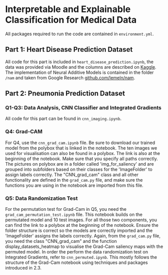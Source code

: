 # Interpretable and Explainable Classification for Medical Data
All packages required to run the code are contained in `environment.yml`.

## Part 1: Heart Disease Prediction Dataset
All code for this part is included in `heart_disease_prediction.ipynb`, the data was provided via Moodle and the columns are described on [Kaggle](https://www.kaggle.com/datasets/fedesoriano/heart-failure-prediction/data). The implementation of Neural Additive Models is contained in the folder `/nam` and taken from Google Research [github.com/lemeln/nam](https://github.com/lemeln/nam).

## Part 2: Pneumonia Prediction Dataset

### Q1-Q3: Data Analysis, CNN Classifier and Integrated Gradients
All code for this part can be found in `cnn_imaging.ipynb`.

### Q4: Grad-CAM
For Q4, use the `cnn_grad_cam.ipynb` file. Be sure to download our trained model from the polybox that is linked in the notebook. The ten images we used for visualisation can also be found in a polybox. The link is also at the beginning of the notebook. Make sure that you specify all paths correctly. The pictures on polybox are in a folder called 'img_for_saliency' and are grouped into subfolders based on their classes for the 'ImageFolder' to assign labels correctly.
The "CNN_grad_cam" class and all other functionality are defined in the `grad_cam.py` file, and make sure the functions you are using in the notebook are imported from this file.

### Q5: Data Randomization Test
For the permutation test for Grad-Cam in Q5, you need the `grad_cam_permutation_test.ipynb` file. This notebook builds on the permutated model and 10 test images. For all those two components, you can find the link to a polybox at the beginning of the notebook. Ensure the folder structure is correct so the models are correctly imported and the 'ImageFolder' assigns the labels correctly. Again, from the `grad_cam.py` file, you need the class "CNN_grad_cam" and the function display_datasets_heatmap to visualise the Grad-Cam saliency maps with the permuted model. In order the perform the data randomization test on Integrated Gradients, refer to `cnn_permuted.ipynb`. This mostly follows the structure of the Grad-Cam notebook using techniques and packages introduced in 2.3.
